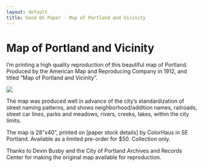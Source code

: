 ```yaml
---
layout: default
title: Good On Paper · Map of Portland and Vicinity
---
```


# Map of Portland and Vicinity

I’m printing a high quality reproduction of this beautiful map of Portland. Produced by the American Map and Reproducing Company in 1912, and titled “Map of Portland and Vicinity”.

<img src='http://d.pr/i/1erTB/5um8BEqq+'>

The map was produced well in advance of the city’s standardization of street naming patterns, and shows neighborhood/addition names, railroads, street car lines, parks and meadows, rivers, creeks, lakes, within the city limits.

The map is 28”x40”, printed on [paper stock details] by ColorHaus in SE Portland. Available as a limited pre-order for $50. Collection only.

<form action="/charge" method="POST">
  <script
    src="https://checkout.stripe.com/checkout.js" class="stripe-button"
    data-key="pk_live_b9Cp1LnxYzf87ZEMH4OuSwop"
    data-name="Andy McMillan"
    data-amount="5000"
    data-locale="auto"
		data-shipping-address="true"
		>
  </script>
</form>

Thanks to Devin Busby and the City of Portland Archives and Records Center for making the original map available for reproduction.
